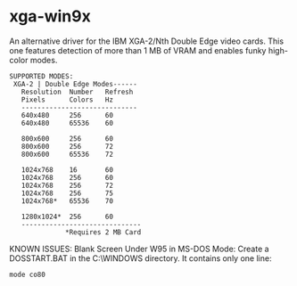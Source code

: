 # xga-win9x
An alternative driver for the IBM XGA-2/Nth Double Edge video cards.
This one features detection of more than 1 MB of VRAM and enables
funky high-color modes.

```
SUPPORTED MODES:
 XGA-2 | Double Edge Modes------
   Resolution  Number   Refresh
   Pixels      Colors   Hz
   -----------------------------
   640x480     256      60
   640x480     65536    60

   800x600     256      60
   800x600     256      72
   800x600     65536    72

   1024x768    16       60
   1024x768    256      60
   1024x768    256      72
   1024x768    256      75
   1024x768*   65536    70

   1280x1024*  256      60
   ------------------------------
              *Requires 2 MB Card
```

KNOWN ISSUES:
Blank Screen Under W95 in MS-DOS Mode:
Create a DOSSTART.BAT in the C:\WINDOWS directory. It contains only one line:
```
mode co80
```

